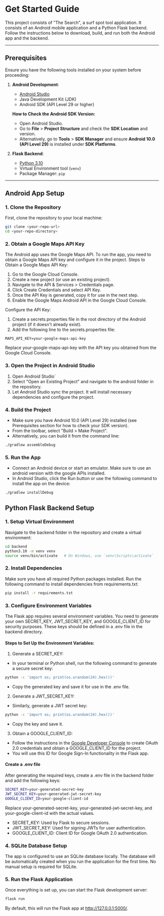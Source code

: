 
# Get Started Guide

This project consists of "The Search", a surf spot tool application. It consists of an Android mobile application and a Python Flask backend. Follow the instructions below to download, build, and run both the Android app and the backend.

---

## Prerequisites

Ensure you have the following tools installed on your system before proceeding:

1. **Android Development**:
   - [Android Studio](https://developer.android.com/studio)
   - Java Development Kit (JDK)
   - Android SDK (API Level 29 or higher)

   **How to Check the Android SDK Version:**
   - Open Android Studio.
   - Go to **File** > **Project Structure** and check the **SDK Location** and version.
   - Alternatively, go to **Tools** > **SDK Manager** and ensure **Android 10.0 (API Level 29)** is installed under **SDK Platforms**.

2. **Flask Backend**:
   - [Python 3.10](https://www.python.org/downloads/)
   - Virtual Environment tool (`venv`)
   - Package Manager: `pip`

---

## Android App Setup

### 1. Clone the Repository
First, clone the repository to your local machine:

```bash
git clone <your-repo-url>
cd <your-repo-directory>
```

### 2. Obtain a Google Maps API Key

The Android app uses the Google Maps API. To run the app, you need to obtain a Google Maps API key and configure it in the project.
Steps to Obtain a Google Maps API Key:

1. Go to the Google Cloud Console.
2. Create a new project (or use an existing project).
3. Navigate to the API & Services > Credentials page.
4. Click Create Credentials and select API Key.
5. Once the API Key is generated, copy it for use in the next step.
6. Enable the Google Maps Android API in the Google Cloud Console.

Configure the API Key:

1. Create a secrets.properties file in the root directory of the Android project (if it doesn't already exist).
2. Add the following line to the secrets.properties file:

```properties
MAPS_API_KEY=your-google-maps-api-key
```

Replace your-google-maps-api-key with the API key you obtained from the Google Cloud Console.

### 3. Open the Project in Android Studio

1. Open Android Studio`
2. Select "Open an Existing Project" and navigate to the android folder in the repository.
3. Let Android Studio sync the project. It will install necessary dependencies and configure the project.

### 4. Build the Project

- Make sure you have Android 10.0 (API Level 29) installed (see Prerequisites section for how to check your SDK version).
- From the toolbar, select "Build > Make Project".
- Alternatively, you can build it from the command line:
```bash
./gradlew assembleDebug
```

### 5. Run the App

- Connect an Android device or start an emulator. Make sure to use an android version with the google APIs installed.
- In Android Studio, click the Run button or use the following command to install the app on the device:
```bash
./gradlew installDebug
```

## Python Flask Backend Setup

### 1. Setup Virtual Environment

Navigate to the backend folder in the repository and create a virtual environment:

```bash
cd backend
python3.10 -m venv venv
source venv/bin/activate   # On Windows, use `venv\Scripts\activate`
```

### 2. Install Dependencies

Make sure you have all required Python packages installed. Run the following command to install dependencies from requirements.txt:

```bash
pip install -r requirements.txt
```

### 3. Configure Environment Variables

The Flask app requires several environment variables. You need to generate your own SECRET_KEY, JWT_SECRET_KEY, and GOOGLE_CLIENT_ID for security purposes. These keys should be defined in a .env file in the backend directory.

#### Steps to Set Up the Environment Variables:

1. Generate a SECRET_KEY:

- In your terminal or Python shell, run the following command to generate a secure secret key:

```bash
python -c 'import os; print(os.urandom(24).hex())'
```

- Copy the generated key and save it for use in the .env file.

2. Generate a JWT_SECRET_KEY:

- Similarly, generate a JWT secret key:

```bash
python -c 'import os; print(os.urandom(24).hex())'
```

- Copy the key and save it.

3. Obtain a GOOGLE_CLIENT_ID:
        
- Follow the instructions in the [Google Developer Console](https://support.google.com/cloud/answer/6158849?hl=en) to create OAuth 2.0 credentials and obtain a GOOGLE_CLIENT_ID for the project.
- You will use this ID for Google Sign-In functionality in the Flask app.

#### Create a .env file

After generating the required keys, create a .env file in the backend folder and add the following keys:

```bash
SECRET_KEY=your-generated-secret-key
JWT_SECRET_KEY=your-generated-jwt-secret-key
GOOGLE_CLIENT_ID=your-google-client-id
```

Replace your-generated-secret-key, your-generated-jwt-secret-key, and your-google-client-id with the actual values.
- SECRET_KEY: Used by Flask to secure sessions.
- JWT_SECRET_KEY: Used for signing JWTs for user authentication.
- GOOGLE_CLIENT_ID: Client ID for Google OAuth 2.0 authentication.


### 4. SQLite Database Setup

The app is configured to use an SQLite database locally. The database will be automatically created when you run the application for the first time. No manual setup is required for SQLite.

### 5. Run the Flask Application

Once everything is set up, you can start the Flask development server:

```bash
flask run
```

By default, this will run the Flask app at http://127.0.0.1:5000/.